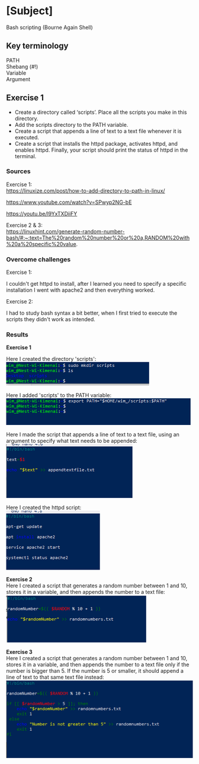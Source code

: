 # [Subject]
Bash scripting (Bourne Again Shell)

## Key terminology
PATH  
Shebang (#!)  
Variable  
Argument

## Exercise 1
* Create a directory called ‘scripts’. Place all the scripts you make in this directory.
* Add the scripts directory to the PATH variable.
* Create a script that appends a line of text to a text file whenever it is executed.
* Create a script that installs the httpd package, activates httpd, and enables httpd. Finally, your script should print the status of httpd in the terminal.

### Sources  
Exercise 1:  
https://linuxize.com/post/how-to-add-directory-to-path-in-linux/

https://www.youtube.com/watch?v=SPwyp2NG-bE 

https://youtu.be/l9YxTXDiiFY

Exercise 2 & 3:  
https://linuxhint.com/generate-random-number-bash/#:~:text=The%20random%20number%20or%20a,RANDOM%20with%20a%20specific%20value.

### Overcome challenges
Exercise 1:  

I couldn't get httpd to install, after I learned you need to specify a specific installation I went with apache2 and then everything worked.

Exercise 2:  

I had to study bash syntax a bit better, when I first tried to execute the scripts they didn't work as intended.

### Results
**Exercise 1**  

Here I created the directory 'scripts':  
![screenshot](/00_includes/Linux/LNX-07/LNX-07-mkdir-scripts.PNG)


Here I added 'scripts' to the PATH variable:  
![screenshot](/00_includes/Linux/LNX-07/LNX-07-add-path-variable.PNG)

Here I made the script that appends a line of text to a text file, using an argument to specify what text needs to be appended:  
![screenshot](/00_includes/Linux/LNX-07/LNX-07-appendtext-script.PNG)

Here I created the httpd script:  
![screenshot](/00_includes/Linux/LNX-07/LNX-07-httpd-script.PNG)

**Exercise 2**  
Here I created a script that generates a random number between 1 and 10, stores it in a variable, and then appends the number to a text file:  
![screenshot](/00_includes/Linux/LNX-07/LNX-07-randnumber-script.PNG)

**Exercise 3**  
Here I created a script that generates a random number between 1 and 10, stores it in a variable, and then appends the number to a text file only if the number is bigger than 5. If the number is 5 or smaller, it should append a line of text to that same text file instead:  
![screenshot](/00_includes/Linux/LNX-07/LNX-07-exercise-3.PNG)

